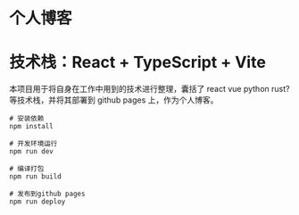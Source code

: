 # 个人博客

# 技术栈：React + TypeScript + Vite

本项目用于将自身在工作中用到的技术进行整理，囊括了 react vue python rust? 等技术栈，并将其部署到 github pages 上，作为个人博客。

```shell
# 安装依赖
npm install

# 开发环境运行
npm run dev

# 编译打包
npm run build

# 发布到github pages
npm run deploy
```
